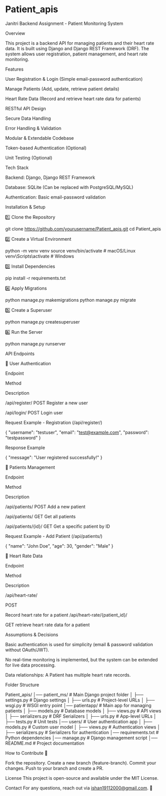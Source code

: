 # Patient_apis
Janitri Backend Assignment - Patient Monitoring System

Overview

This project is a backend API for managing patients and their heart rate data. It is built using Django and Django REST Framework (DRF). The system allows user registration, patient management, and heart rate monitoring.

Features

User Registration & Login (Simple email-password authentication)

Manage Patients (Add, update, retrieve patient details)

Heart Rate Data (Record and retrieve heart rate data for patients)

RESTful API Design

Secure Data Handling

Error Handling & Validation

Modular & Extendable Codebase

Token-based Authentication (Optional)

Unit Testing (Optional)

Tech Stack

Backend: Django, Django REST Framework

Database: SQLite (Can be replaced with PostgreSQL/MySQL)

Authentication: Basic email-password validation

Installation & Setup

1️⃣ Clone the Repository

git clone https://github.com/yourusername/Patient_apis.git
cd Patient_apis

2️⃣ Create a Virtual Environment

python -m venv venv
source venv/bin/activate  # macOS/Linux
venv\Scripts\activate  # Windows

3️⃣ Install Dependencies

pip install -r requirements.txt

4️⃣ Apply Migrations

python manage.py makemigrations
python manage.py migrate

5️⃣ Create a Superuser

python manage.py createsuperuser

6️⃣ Run the Server

python manage.py runserver

API Endpoints

🔹 User Authentication

Endpoint

Method

Description

/api/register/
POST
Register a new user

/api/login/
POST
Login user

Request Example - Registration (/api/register/)

{
  "username": "testuser",
  "email": "test@example.com",
  "password": "testpassword"
}

Response Example

{
  "message": "User registered successfully!"
}

🔹 Patients Management

Endpoint

Method

Description

/api/patients/
POST
Add a new patient

/api/patients/
GET
Get all patients

/api/patients/{id}/
GET
Get a specific patient by ID

Request Example - Add Patient (/api/patients/)

{
  "name": "John Doe",
  "age": 30,
  "gender": "Male"
}

🔹 Heart Rate Data

Endpoint

Method

Description

/api/heart-rate/

POST

Record heart rate for a patient
/api/heart-rate/{patient_id}/

GET
retrieve heart rate data for a patient

Assumptions & Decisions

Basic authentication is used for simplicity (email & password validation without OAuth/JWT).

No real-time monitoring is implemented, but the system can be extended for live data processing.

Data relationships: A Patient has multiple heart rate records.

Folder Structure

Patient_apis/
│── patient_ms/  # Main Django project folder
│   ├── settings.py  # Django settings
│   ├── urls.py  # Project-level URLs
│   ├── wsgi.py  # WSGI entry point
│── patientapp/  # Main app for managing patients
│   ├── models.py  # Database models
│   ├── views.py  # API views
│   ├── serializers.py  # DRF Serializers
│   ├── urls.py  # App-level URLs
│   ├── tests.py  # Unit tests
│── users/  # User authentication app
│   ├── models.py  # Custom user model
│   ├── views.py  # Authentication views
│   ├── serializers.py  # Serializers for authentication
│── requirements.txt  # Python dependencies
│── manage.py  # Django management script
│── README.md  # Project documentation

How to Contribute 🤝

Fork the repository.
Create a new branch (feature-branch).
Commit your changes.
Push to your branch and create a PR.

License
This project is open-source and available under the MIT License.

Contact
For any questions, reach out via ishan19112000@gmail.com. 🚀

